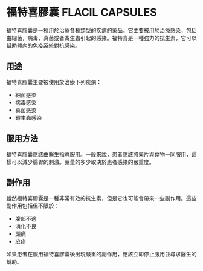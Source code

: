 # 福特喜膠囊 FLACIL CAPSULES

福特喜膠囊是一種用於治療各種類型的疾病的藥品。它主要被用於治療感染，包括由細菌，病毒，真菌或者寄生蟲引起的感染。福特喜是一種強力的抗生素，它可以幫助體內的免疫系統對抗感染。

## 用途

福特喜膠囊主要被使用於治療下列疾病：

- 細菌感染
- 病毒感染
- 真菌感染
- 寄生蟲感染

## 服用方法

福特喜膠囊應該由醫生指導服用。一般來說，患者應該將藥片與食物一同服用，這樣可以減少腸胃的刺激。藥量的多少取決於患者感染的嚴重度。

## 副作用

雖然福特喜膠囊是一種非常有效的抗生素，但是它也可能會帶來一些副作用。這些副作用包括但不限於：

- 腹部不適
- 消化不良
- 頭痛
- 皮疹

如果患者在服用福特喜膠囊後出現嚴重的副作用，應該立即停止服用並尋求醫生的幫助。